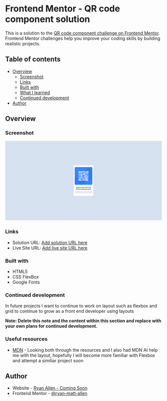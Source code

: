 # Frontend Mentor - QR code component solution

This is a solution to the [QR code component challenge on Frontend Mentor](https://www.frontendmentor.io/challenges/qr-code-component-iux_sIO_H). Frontend Mentor challenges help you improve your coding skills by building realistic projects. 

## Table of contents

- [Overview](#overview)
  - [Screenshot](#screenshot)
  - [Links](#links)
  - [Built with](#built-with)
  - [What I learned](#what-i-learned)
  - [Continued development](#continued-development)
- [Author](#author)




## Overview

### Screenshot

![](/images/screencapture-127-0-0-1-3000-index-html-2024-01-11-07_43_54.png)


### Links

- Solution URL: [Add solution URL here](https://www.frontendmentor.io/solutions/my-first-htmlcss-project-ever-1c86tEKN54)
- Live Site URL: [Add live site URL here](https://ryan-matt-allen.github.io/QR-Code-Component/)


### Built with

- HTML5
- CSS FlexBox
- Google Fonts


### Continued development

In future projects I want to continue to work on layout such as flexbox and grid to continue to grow as a front end developer using layouts

**Note: Delete this note and the content within this section and replace with your own plans for continued development.**

### Useful resources

- [MDN](https://developer.mozilla.org/en-US/) - Looking both through the resources and I also had MDN AI help me with the layout, hopefully I will become more familiar with Flexbox and attempt a similiar project soon 


## Author

- Website - [Ryan Allen - Coming Soon](www.example.com)
- Frontend Mentor - [@ryan-matt-allen](https://www.frontendmentor.io/profile/ryan-matt-allen)






